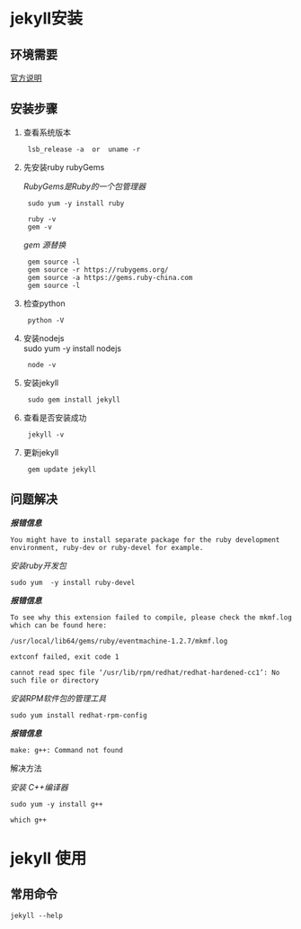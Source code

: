 # jekyll安装

## 环境需要  
    
    
[官方说明](http://jekyllcn.com/docs/installation/)

                
## 安装步骤  

1. 查看系统版本   
    
        lsb_release -a  or  uname -r

2. 先安装ruby rubyGems   
    
    *RubyGems是Ruby的一个包管理器*

        sudo yum -y install ruby

        ruby -v
        gem -v 

    
    *gem 源替换*

        gem source -l
        gem source -r https://rubygems.org/
        gem source -a https://gems.ruby-china.com
        gem source -l

    
3. 检查python   

        python -V  

4. 安装nodejs  
        sudo yum -y install nodejs

        node -v

5. 安装jekyll  
   
        sudo gem install jekyll

6. 查看是否安装成功  
   
        jekyll -v

7. 更新jekyll    
    
        gem update jekyll
    
## 问题解决  

***报错信息***  

``` 
You might have to install separate package for the ruby development
environment, ruby-dev or ruby-devel for example.
```


*安装ruby开发包*

    sudo yum  -y install ruby-devel

***报错信息*** 

```
To see why this extension failed to compile, please check the mkmf.log which can be found here:

/usr/local/lib64/gems/ruby/eventmachine-1.2.7/mkmf.log

extconf failed, exit code 1

cannot read spec file ‘/usr/lib/rpm/redhat/redhat-hardened-cc1’: No such file or directory
```

*安装RPM软件包的管理工具*  

    sudo yum install redhat-rpm-config

***报错信息*** 

```
make: g++: Command not found
```
解决方法

*安装 C++编译器*

    sudo yum -y install g++  

    which g++


# jekyll 使用

## 常用命令
    jekyll --help
